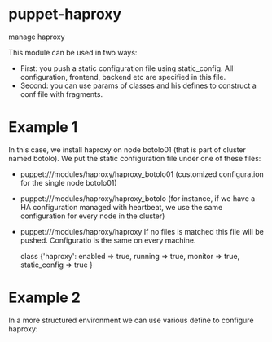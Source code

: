 puppet-haproxy
==============

manage haproxy

This module can be used in two ways:
 - First: you push a static configuration file using static_config. All configuration, frontend, backend etc are specified in this file.
 - Second: you can use params of classes and his defines to construct a conf file with fragments.
 
# Example 1

In this case, we install haproxy on node botolo01 (that is part of cluster named botolo). We put the static configuration file under one of these files:
 - puppet:///modules/haproxy/haproxy_botolo01 (customized configuration for the single node botolo01)
 - puppet:///modules/haproxy/haproxy_botolo   (for instance, if we have a HA configuration managed with heartbeat, we use the same configuration for every node in the cluster)
 - puppet:///modules/haproxy/haproxy If no files is matched this file will be pushed. Configuratio is the same on every machine.

    class {'haproxy':
        enabled         => true,
        running         => true,
        monitor         => true,
        static_config   => true
    }

# Example 2

In a more structured environment we can use various define to configure haproxy:

